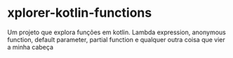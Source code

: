 # xplorer-kotlin-functions
Um projeto que explora funções em kotlin. Lambda expression, anonymous function, default parameter, partial function e qualquer outra coisa que vier a minha cabeça
